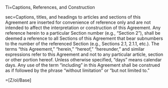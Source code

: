 Ti=Captions, References, and Construction

sec=Captions, titles, and headings to articles and sections of this Agreement are inserted for convenience of reference only and are not intended to affect the interpretation or construction of this Agreement. Any reference herein to a particular Section number (e.g., “Section 2”), shall be deemed a reference to all Sections of this Agreement that bear subnumbers to the number of the referenced Section (e.g., Sections 2.1, 2.1.1, etc.). The terms “this Agreement,” “herein,” “hereof,” “hereunder,” and similar expressions refer to this Agreement and not to any particular article, section or other portion hereof. Unless otherwise specified, “days” means calendar days. Any use of the term “including” in this Agreement shall be construed as if followed by the phrase “without limitation” or “but not limited to.”

=[Z/ol/Base]
